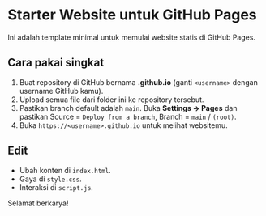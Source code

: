 # Starter Website untuk GitHub Pages

Ini adalah template minimal untuk memulai website statis di GitHub Pages.

## Cara pakai singkat
1. Buat repository di GitHub bernama **<username>.github.io** (ganti `<username>` dengan username GitHub kamu).
2. Upload semua file dari folder ini ke repository tersebut.
3. Pastikan branch default adalah `main`. Buka **Settings → Pages** dan pastikan Source = `Deploy from a branch`, Branch = `main` / `(root)`.
4. Buka `https://<username>.github.io` untuk melihat websitemu.

## Edit
- Ubah konten di `index.html`.
- Gaya di `style.css`.
- Interaksi di `script.js`.

Selamat berkarya!
